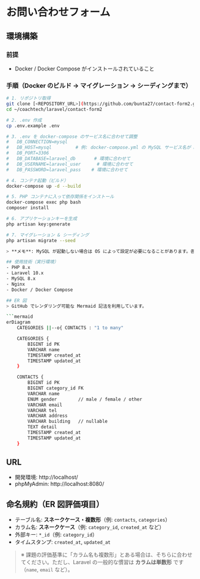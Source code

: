 # お問い合わせフォーム

## 環境構築

### 前提
- Docker / Docker Compose がインストールされていること

### 手順（Docker のビルド → マイグレーション → シーディングまで）
```bash
# 1. リポジトリ取得
git clone [<REPOSITORY_URL>](https://github.com/bunta27/contact-form2.git)
cd ~/coachtech/laravel/contact-form2

# 2. .env 作成
cp .env.example .env

# 3. .env を docker-compose のサービス名に合わせて調整
#   DB_CONNECTION=mysql
#   DB_HOST=mysql         # 例: docker-compose.yml の MySQL サービス名が mysql の場合
#   DB_PORT=3306
#   DB_DATABASE=laravel_db       # 環境に合わせて
#   DB_USERNAME=laravel_user      # 環境に合わせて
#   DB_PASSWORD=laravel_pass    # 環境に合わせて

# 4. コンテナ起動（ビルド）
docker-compose up -d --build

# 5. PHP コンテナに入って依存関係をインストール
docker-compose exec php bash
composer install

# 6. アプリケーションキーを生成
php artisan key:generate

# 7. マイグレーション & シーディング
php artisan migrate --seed

> **メモ**: MySQL が起動しない場合は OS によって設定が必要になることがあります。各自の PC に合わせて `docker-compose.yml` の設定を調整してください。

## 使用技術（実行環境）
- PHP 8.x
- Laravel 10.x
- MySQL 8.x
- Nginx
- Docker / Docker Compose

## ER 図
> GitHub でレンダリング可能な Mermaid 記法を利用しています。

```mermaid
erDiagram
    CATEGORIES ||--o{ CONTACTS : "1 to many"

    CATEGORIES {
        BIGINT id PK
        VARCHAR name
        TIMESTAMP created_at
        TIMESTAMP updated_at
    }

    CONTACTS {
        BIGINT id PK
        BIGINT category_id FK
        VARCHAR name
        ENUM gender        // male / female / other
        VARCHAR email
        VARCHAR tel
        VARCHAR address
        VARCHAR building   // nullable
        TEXT detail
        TIMESTAMP created_at
        TIMESTAMP updated_at
    }
```

## URL
- 開発環境: http://localhost/
- phpMyAdmin: http://localhost:8080/

## 命名規約（ER 図評価項目）
- テーブル名: **スネークケース・複数形**（例: `contacts`, `categories`）
- カラム名: **スネークケース**（例: `category_id`, `created_at` など）
- 外部キー: `*_id`（例: `category_id`）
- タイムスタンプ: `created_at`, `updated_at`

> ※ 課題の評価基準に「カラム名も複数形」とある場合は、そちらに合わせてください。ただし、Laravel の一般的な慣習は **カラムは単数形** です（`name`, `email` など）。
